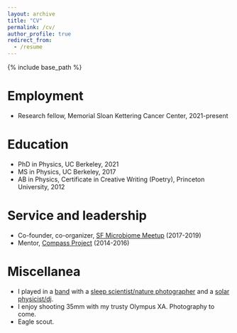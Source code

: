 ```yaml
---
layout: archive
title: "CV"
permalink: /cv/
author_profile: true
redirect_from:
  - /resume
---
```


{% include base_path %}


Employment
======
* Research fellow, Memorial Sloan Kettering Cancer Center, 2021-present

Education
======
* PhD in Physics, UC Berkeley, 2021
* MS in Physics, UC Berkeley, 2017
* AB in Physics, Certificate in Creative Writing (Poetry), Princeton University, 2012
  
Service and leadership
======
* Co-founder, co-organizer, [SF Microbiome Meetup](https://www.meetup.com/sfmicrobiome/) (2017-2019)
* Mentor, [Compass Project](https://www.ocf.berkeley.edu/~comproj/) (2014-2016)


Miscellanea
======
* I played in a [band](https://energy-guide.bandcamp.com/track/handful-of-ash-single-edit) with a [sleep scientist/nature photographer](https://joewiner.com/) and a [solar physicist/dj](https://soundcloud.com/m4ssflow/mfmnthly-michael-mcmanus?utm_source=clipboard&utm_medium=text&utm_campaign=social_sharing).
* I enjoy shooting 35mm with my trusty Olympus XA.  Photography to come.
* Eagle scout.
